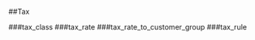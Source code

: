 ##Tax

<a name='tax_class'/>
###tax_class

<a name='tax_rate'/>
###tax_rate

<a name='tax_rate_to_customer_group'/>
###tax_rate_to_customer_group

<a name='tax_rule'/>
###tax_rule